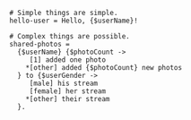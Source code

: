 <template>
  <div>
    <div>{{ $t('hello-user', { userName }) }}</div>
    <div>{{ $t('shared-photos', { userName, photoCount, userGender }) }}</div>
  </div>
</template>

```fluent
# Simple things are simple.
hello-user = Hello, {$userName}!

# Complex things are possible.
shared-photos =
  {$userName} {$photoCount ->
     [1] added one photo
    *[other] added {$photoCount} new photos
  } to {$userGender ->
     [male] his stream
     [female] her stream
    *[other] their stream
  }.
```